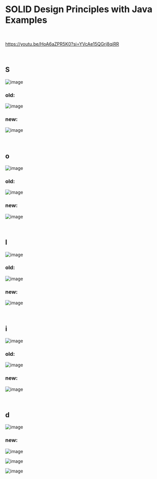 # SOLID Design Principles with Java Examples

<br>

https://youtu.be/HoA6aZPR5K0?si=YVcAe15QGrj8qiRR


<br>

## S

![image](https://github.com/user-attachments/assets/a2059eef-5460-4287-8f77-aed420052b7b)

### old:
![image](https://github.com/user-attachments/assets/421e35eb-f73a-49d0-85a5-509d0a6e09a5)

### new:
![image](https://github.com/user-attachments/assets/20c90182-4998-4f51-b443-8045270bef91)




<br>

## o

![image](https://github.com/user-attachments/assets/249f7baf-73bf-4738-9926-f232f3bdb12a)

### old:
![image](https://github.com/user-attachments/assets/5bb76eea-be4a-4e89-97da-6c23b40ae3bc)

### new:
![image](https://github.com/user-attachments/assets/0c9045da-1582-440e-a86a-edf91e8addf4)






<br>

## l

![image](https://github.com/user-attachments/assets/cddf3a88-75e5-46d0-8a70-0b2f8cea6c27)

### old:
![image](https://github.com/user-attachments/assets/696a3334-e353-42a4-a849-4d27dcfa8af0)

### new:
![image](https://github.com/user-attachments/assets/bfd41a82-2fe4-47a1-a589-fa77c9eb99f2)




<br>

## i

![image](https://github.com/user-attachments/assets/9dd96535-8ef3-4a1c-a6d3-e1ef09c90a76)

### old:
![image](https://github.com/user-attachments/assets/156834eb-7d4e-4c3b-a772-94f590fa2543)


### new:
![image](https://github.com/user-attachments/assets/8ff75041-1409-4569-976a-d01e71892d54)





<br>

## d

![image](https://github.com/user-attachments/assets/ede6cdae-9aac-48be-a027-4eedb105984c)


### new:
![image](https://github.com/user-attachments/assets/b3115d6f-32c6-4d8f-a8d3-3fdd9a4d7032)

![image](https://github.com/user-attachments/assets/9d445c3b-79d9-43c6-b8c0-2d0bf6f58c83)

![image](https://github.com/user-attachments/assets/c5477405-83c3-441d-9d4d-447e72325120)

